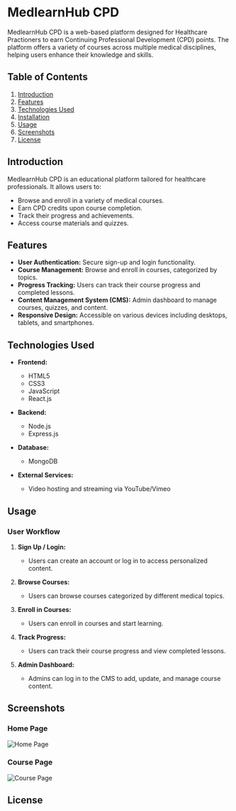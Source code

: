 # MedlearnHub CPD

MedlearnHub CPD is a web-based platform designed for Healthcare Practioners to earn Continuing Professional Development (CPD) points. The platform offers a variety of courses across multiple medical disciplines, helping users enhance their knowledge and skills.

## Table of Contents

1. [Introduction](#introduction)
2. [Features](#features)
3. [Technologies Used](#technologies-used)
4. [Installation](#installation)
5. [Usage](#usage)
7. [Screenshots](#screenshots)
8. [License](#license)

## Introduction

MedlearnHub CPD is an educational platform tailored for healthcare professionals. It allows users to:

- Browse and enroll in a variety of medical courses.
- Earn CPD credits upon course completion.
- Track their progress and achievements.
- Access course materials and quizzes.

## Features

- **User Authentication:** Secure sign-up and login functionality.
- **Course Management:** Browse and enroll in courses, categorized by topics.
- **Progress Tracking:** Users can track their course progress and completed lessons.
- **Content Management System (CMS):** Admin dashboard to manage courses, quizzes, and content.
- **Responsive Design:** Accessible on various devices including desktops, tablets, and smartphones.

## Technologies Used

- **Frontend:**
  - HTML5
  - CSS3
  - JavaScript
  - React.js

- **Backend:**
  - Node.js
  - Express.js

- **Database:**
  - MongoDB

- **External Services:**
  - Video hosting and streaming via YouTube/Vimeo
## Usage

### User Workflow

1. **Sign Up / Login:**
    - Users can create an account or log in to access personalized content.

2. **Browse Courses:**
    - Users can browse courses categorized by different medical topics.

3. **Enroll in Courses:**
    - Users can enroll in courses and start learning.

4. **Track Progress:**
    - Users can track their course progress and view completed lessons.

5. **Admin Dashboard:**
    - Admins can log in to the CMS to add, update, and manage course content.

## Screenshots

### Home Page

![Home Page](path/to/homepage-screenshot.png)

### Course Page

![Course Page](path/to/coursepage-screenshot.png)

## License